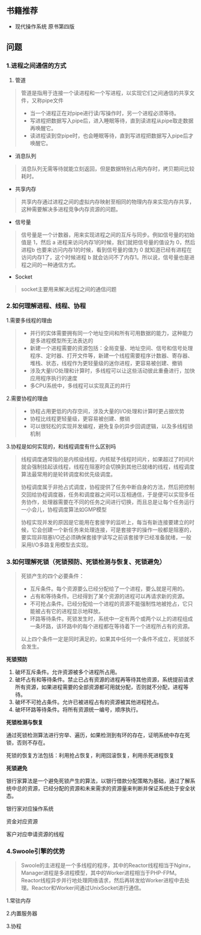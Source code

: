 ## 书籍推荐
- 现代操作系统 原书第四版

## 问题
### 1.进程之间通信的方式
1. 管道

> 管道是指用于连接一个读进程和一个写进程，以实现它们之间通信的共享文件，又称pipe文件
>
> - 当一个进程正在对pipe进行读/写操作时，另一个进程必须等待。
> - 写进程把数据写入pipe后，进入睡眠等待，直到读进程从pipe取走数据再唤醒它。
> - 读进程读到空pipe时，也会睡眠等待，直到写进程把数据写入pipe后才唤醒它。

- 消息队列
> 消息队列无需等待就能立刻返回，但是数据特别占用内存时，拷贝期间比较耗时。

- 共享内存
> 共享内存通过进程之间的虚拟内存映射至相同的物理内存来实现内存共享，这种需要解决多进程竞争内存资源的问题。

- 信号量
> 信号量是一个计数器，用来实现进程之间的互斥与同步。例如信号量的初始值是 1，然后 a 进程来访问内存1的时候，我们就把信号量的值设为 0，然后进程b 也要来访问内存1的时候，看到信号量的值为 0 就知道已经有进程在访问内存1了，这个时候进程 b 就会访问不了内存1。所以说，信号量也是进程之间的⼀种通信⽅式。

- Socket
> socket主要用来解决远程之间的通信问题

### 2.如何理解进程、线程、协程

1.需要多线程的理由

> - 并行的实体需要拥有同一个地址空间和所有可用数据的能力，这种能力是多进程模型所无法表达的
> - 新建一个进程需要的资源包括：全局变量、地址空间、信号和信号处理程序、定时器、打开文件等，新建一个线程需要程序计数器、寄存器、堆栈、状态，线程作为更轻量级的迷你进程，更容易被创建、撤销
> - 涉及大量I/O处理和计算时，多线程可以让这些活动彼此重叠进行，加快应用程序执行的速度
> - 多CPU系统中，多线程可以实现真正的并行
> 

2.需要协程的理由

>- 协程占用更低的内存空间，涉及大量的I/O处理和计算时更占据优势
>- 协程比线程更轻量级，更容易被创建、撤销
>- 可以很轻松的实现并发编程，避免复杂的异步回调逻辑，以及多线程锁机制

3.协程是如何实现的，和线程调度有什么区别吗

> 线程调度通常指的是内核级线程，内核赋予线程时间片，如果超过了时间片就会强制挂起该线程，线程在阻塞时会切换到其他已就绪的线程，线程调度算法最常用的是轮转调度和优先级调度。
>
> 协程调度属于非抢占式调度，协程提供了任务中断自身的方法，然后把控制交回给协程调度器，任务和调度器之间可以互相通信，于是便可以实现多任务协作，处理器需要在不同的任务之间进行切换，而且总是让每个任务运行一小会儿，协程调度算法如GMP模型
>
> 协程实现并发的原因是它能用在套接字的监听上，每当有新连接要建立的时候，它会创建一个新任务来处理连接，可是套接字的操作一般都是阻塞的，要实现非阻塞I/O还必须确保套接字读写之前该套接字已经准备就绪，一般采用I/O多路复用模型去实现。

### 3.如何理解死锁（死锁预防、死锁检测与恢复、死锁避免）

> 死锁产生的四个必要条件：
>
> - 互斥条件。每个资源要么已经分配给了一个进程，要么就是可用的。
> - 占有和等待条件。已经得到了某个资源的进程可以再请求新的资源。
> - 不可抢占条件。已经分配给一个进程的资源不能强制性地被抢占，它只能被占有它的进程显示地释放。
> - 环路等待条件。死锁发生时，系统中一定有两个或两个以上的进程组成一条环路，该环路中的每个进程都在等待着下一个进程所占有的资源。
>
> 以上四个条件一定是同时满足的，如果其中任何一个条件不成立，死锁就不会发生。

**死锁预防**

1. 破坏互斥条件。允许资源被多个进程所占用。
2. 破坏占有和等待条件。禁止已占有资源的进程再等待其他资源，系统提前请求所有资源，如果进程需要的全部资源都可用就分配，否则就不分配，进程等待。
3. 破坏不可抢占条件。允许已被进程占有的资源被其他进程抢占。
4. 破坏环路等待条件。将所有资源统一编号，顺序执行。

**死锁检测与恢复**

通过死锁检测算法进行穷举、遍历，如果检测到有环的存在，证明系统中存在死锁，否则不存在。

死锁的恢复方法包括：利用抢占恢复，利用回滚恢复，利用杀死进程恢复

**死锁避免**

银行家算法是一个避免死锁产生的算法，以银行借款分配策略为基础，通过了解系统中总的资源，已经分配的资源和未来需求的资源量来判断并保证系统处于安全状态。

银行家对应操作系统

资金对应资源

客户对应申请资源的线程

### 4.Swoole引擎的优势

> Swoole的主进程是一个多线程的程序，其中的Reactor线程相当于Nginx，Manager进程是多进程模型，其中的Worker进程相当于PHP-FPM。Reactor线程异步并行地处理网络请求，然后再转发给Worker进程中去处理。Reactor和Worker间通过UnixSocket进行通信。

1.常驻内存

2.内置服务器

3.协程